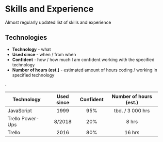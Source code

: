 # Skills and Experience
Almost regularly updated list of skills and experience

## Technologies

- **Technology** - what
- **Used since** - when / from when
- **Confident** - how / how much I am confident working with the specified technology
- **Number of hours (est.)** - estimated amount of hours coding / working in specified technology

.

| Technology | Used since | Confident | Number of hours (est.) |
| --- | :---: | :---: | :---: |
| JavaScript | 1999 | 95% | tbd. / 3 000 hrs |
| Trello Power-Ups | 8/2018 | 20% | 8 hrs |
| Trello | 2016 | 80% | 16 hrs |
